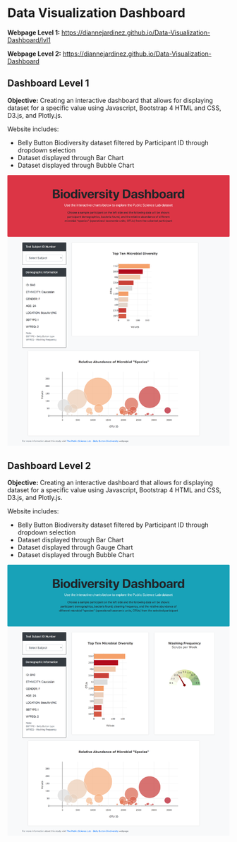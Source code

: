 # Data Visualization Dashboard

**Webpage Level 1:** https://diannejardinez.github.io/Data-Visualization-Dashboard/lvl1

**Webpage Level 2:** https://diannejardinez.github.io/Data-Visualization-Dashboard

## Dashboard Level 1
**Objective:** Creating an interactive dashboard that allows for displaying dataset for a specific value using Javascript, Bootstrap 4 HTML and CSS, D3.js, and Plotly.js.


Website includes:
- Belly Button Biodiversity dataset filtered by Participant ID through dropdown selection
- Dataset displayed through Bar Chart
- Dataset displayed through Bubble Chart

![](https://github.com/diannejardinez/Data-Visualization-Dashboard/blob/master/index_lvl1.png)

## Dashboard Level 2
**Objective:** Creating an interactive dashboard that allows for displaying dataset for a specific value using Javascript, Bootstrap 4 HTML and CSS, D3.js, and Plotly.js.


Website includes:
- Belly Button Biodiversity dataset filtered by Participant ID through dropdown selection
- Dataset displayed through Bar Chart
- Dataset displayed through Gauge Chart
- Dataset displayed through Bubble Chart

![](https://github.com/diannejardinez/Data-Visualization-Dashboard/blob/master/index_lvl2.png)
